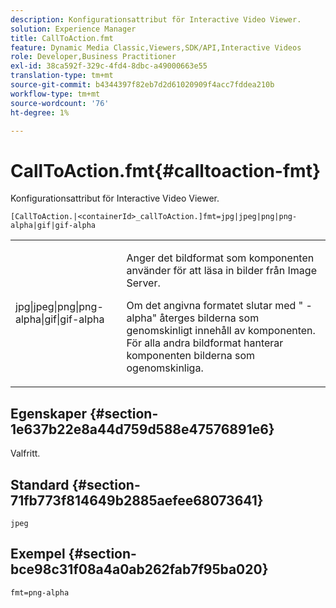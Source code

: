 ```yaml
---
description: Konfigurationsattribut för Interactive Video Viewer.
solution: Experience Manager
title: CallToAction.fmt
feature: Dynamic Media Classic,Viewers,SDK/API,Interactive Videos
role: Developer,Business Practitioner
exl-id: 38ca592f-329c-4fd4-8dbc-a49000663e55
translation-type: tm+mt
source-git-commit: b4344397f82eb7d2d61020909f4acc7fddea210b
workflow-type: tm+mt
source-wordcount: '76'
ht-degree: 1%

---
```


# CallToAction.fmt{#calltoaction-fmt}

Konfigurationsattribut för Interactive Video Viewer.

`[CallToAction.|<containerId>_callToAction.]fmt=jpg|jpeg|png|png-alpha|gif|gif-alpha`

<table id="table_441553CD34C94A58A9D7CBF772DEDDB6"> 
 <tbody> 
  <tr> 
   <td colname="col1"> <p> <span class="codeph"> jpg|jpeg|png|png-alpha|gif|gif-alpha</span> </p> </td> 
   <td colname="col2"> <p> Anger det bildformat som komponenten använder för att läsa in bilder från Image Server. </p> <p>Om det angivna formatet slutar med "<span class="codeph"> -alpha</span>" återges bilderna som genomskinligt innehåll av komponenten. För alla andra bildformat hanterar komponenten bilderna som ogenomskinliga. </p> </td> 
  </tr> 
 </tbody> 
</table>

## Egenskaper {#section-1e637b22e8a44d759d588e47576891e6}

Valfritt.

## Standard {#section-71fb773f814649b2885aefee68073641}

`jpeg`

## Exempel {#section-bce98c31f08a4a0ab262fab7f95ba020}

```
fmt=png-alpha
```
